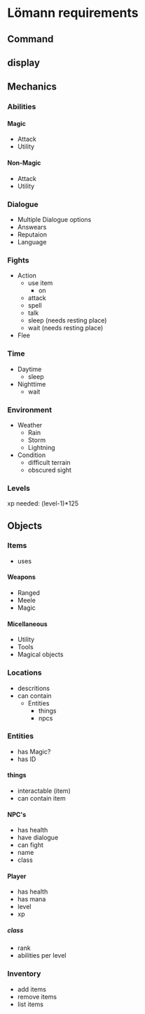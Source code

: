 # Lömann requirements
## Command
## display
## Mechanics
### Abilities
#### Magic
- Attack
- Utility
#### Non-Magic
- Attack
- Utility
### Dialogue
- Multiple Dialogue options
- Answears
- Reputaion
- Language
### Fights
- Action
    - use item
        - on
    - attack
    - spell
    - talk
    - sleep (needs resting place)
    - wait (needs resting place)
- Flee
### Time
- Daytime
    - sleep
- Nighttime
    - wait
### Environment
- Weather
    - Rain
    - Storm
    - Lightning
- Condition
    - difficult terrain 
    - obscured sight
### Levels
xp needed: (level-1)*125
## Objects
### Items
- uses
#### Weapons
- Ranged
- Meele
- Magic
#### Micellaneous
- Utility
- Tools
- Magical objects
### Locations
- descritions
- can contain
    - Entities
        - things
        - npcs
### Entities
- has Magic?
- has ID
#### things
- interactable (item)
- can contain item
#### NPC's
- has health
- have dialogue
- can fight
- name
- class
#### Player
- has health
- has mana
- level
- xp

##### class
- rank
- abilities per level
### Inventory
- add items
- remove items
- list items